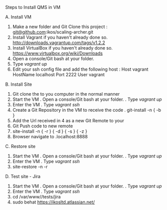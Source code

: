 Steps to Install QMS in VM

A. Install VM

1. Make a new folder <VM> and Git Clone this project : git@github.com:ikos/scaling-archer.git
2. Install Vagrant if you haven't already done so.	http://downloads.vagrantup.com/tags/v1.2.2
3. Install VirtualBox if you haven't already done so.	https://www.virtualbox.org/wiki/Downloads
4. Open a console/Git bash at your <VM> folder.
5. Type _vagrant up<enter>_
6. Edit your ssh config file and add the following host :
		Host vagrant
		HostName localhost
		Port 2222
		User vagrant

		
B. Install Site

1. <host> Git clone the <project> to you computer in the normal manner
2. <host> Start the VM
	. Open a console/Git bash at your <VM> folder.
	. Type _vagrant up<enter>_
3. <host> Enter the VM 
	. Type _vagrant ssh_
4. <vm> Create a Git Repository in the VM to receive the code
	. git-install -n <project> { -b <git branch> }
5. <host> Add the Url received in 4 as a new Git Remote to your <project>
6. <host> Git Push code to new remote
7. <vm> site-install -n <project> { -r <path to sql file to restore> } { -d <path to drupal docroot> } { -s <subdomain> } { -z <drop DB> }
8. <host> Browser navigate to <project>.localhost:8888


C. Restore site

1. <host> Start the VM
	. Open a console/Git bash at your <VM> folder.
	. Type _vagrant up<enter>_
2. <host> Enter the VM 
	. Type _vagrant ssh_
3. <vm> site-restore -n <project> -r <path to sql file to restore>


D. Test site - Jira

1. <host> Start the VM
	. Open a console/Git bash at your <VM> folder.
	. Type _vagrant up<enter>_
2. <host> Enter the VM 
	. Type _vagrant ssh_
3. <vm> cd /var/www/<project>/tests/jira
4. <vm> sudo behat https://ikosltd.atlassian.net/

 
